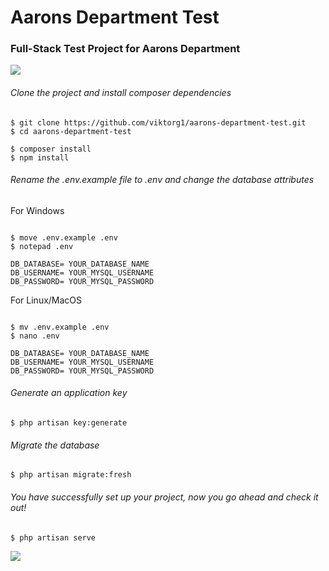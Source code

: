 # Aarons Department Test

### Full-Stack Test Project for Aarons Department

<img src="https://i.imgur.com/Uy8f3eE.png">

###### Clone the project and install composer dependencies

```
$ git clone https://github.com/viktorg1/aarons-department-test.git
$ cd aarons-department-test

$ composer install
$ npm install

```


###### Rename the .env.example file to .env and change the database attributes

For Windows

```

$ move .env.example .env
$ notepad .env

DB_DATABASE= YOUR_DATABASE_NAME
DB_USERNAME= YOUR_MYSQL_USERNAME
DB_PASSWORD= YOUR_MYSQL_PASSWORD

```

For Linux/MacOS

```

$ mv .env.example .env
$ nano .env

DB_DATABASE= YOUR_DATABASE_NAME
DB_USERNAME= YOUR_MYSQL_USERNAME
DB_PASSWORD= YOUR_MYSQL_PASSWORD

```

###### Generate an application key
```
$ php artisan key:generate
```
###### Migrate the database

```
$ php artisan migrate:fresh
```

###### You have successfully set up your project, now you go ahead and check it out!

```
$ php artisan serve
```

<img src="https://i.imgur.com/b9LngsE.png" />
